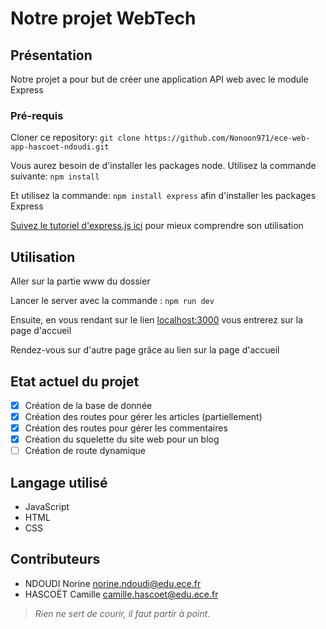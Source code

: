 # Notre projet WebTech

## Présentation
Notre projet a pour but de créer une application API web avec le module Express

### Pré-requis
Cloner ce repository:
``git clone https://github.com/Nonoon971/ece-web-app-hascoet-ndoudi.git``

Vous aurez besoin de d'installer les packages node. Utilisez la commande suivante: ```npm install```

Et utilisez la commande: ``npm install express`` afin d'installer les packages Express

[Suivez le tutoriel d'express.js ici](http://expressjs.com/en/starter/installing.html) pour mieux comprendre son utilisation


## Utilisation
Aller sur la partie www du dossier

Lancer le server avec la commande : ``npm run dev``

Ensuite, en vous rendant sur le lien [localhost:3000](localhost:3000) vous entrerez sur la page d'accueil

Rendez-vous sur d'autre page grâce au lien sur la page d'accueil

## Etat actuel du projet
- [x] Création de la base de donnée
- [x] Création des routes pour gérer les articles (partiellement)
- [x] Création des routes pour gérer les commentaires
- [x] Création du squelette du site web pour un blog
- [ ] Création de route dynamique

## Langage utilisé
- JavaScript
- HTML
- CSS


## Contributeurs
- NDOUDI Norine <norine.ndoudi@edu.ece.fr>
- HASCOËT Camille <camille.hascoet@edu.ece.fr>

> *Rien ne sert de courir, il faut partir à point*.